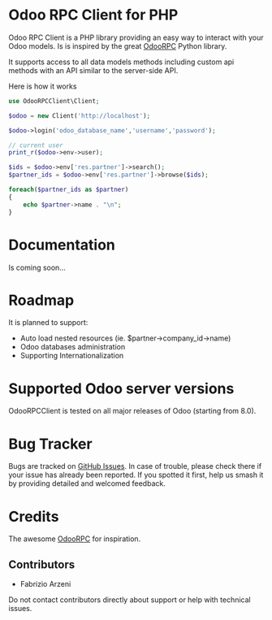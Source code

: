 # Odoo RPC Client for PHP

Odoo RPC Client is a PHP library providing an easy way to interact with your Odoo models. Is is inspired by the great [OdooRPC](https://github.com/OCA/odoorpc) Python library.

It supports access to all data models methods including custom api methods with an API similar to the server-side API.

Here is how it works

```php
use OdooRPCClient\Client;

$odoo = new Client('http://localhost');

$odoo->login('odoo_database_name','username','password');

// current user
print_r($odoo->env->user);

$ids = $odoo->env['res.partner']->search();
$partner_ids = $odoo->env['res.partner']->browse($ids);

foreach($partner_ids as $partner)
{
    echo $partner->name . "\n";
}


```

# Documentation

Is coming soon...

# Roadmap 

It is planned to support:

- Auto load nested resources (ie. $partner->company_id->name)
- Odoo databases administration
- Supporting Internationalization

# Supported Odoo server versions

OdooRPCClient is tested on all major releases of Odoo (starting from 8.0).

# Bug Tracker

Bugs are tracked on [GitHub Issues](https://github.com/metadonors/odoo-rpc-client/issues). In case of trouble, please check there if your issue has already been reported. If you spotted it first, help us smash it by providing detailed and welcomed feedback.

# Credits

The awesome [OdooRPC](https://github.com/OCA/odoorpc) for inspiration.

## Contributors

- Fabrizio Arzeni 

Do not contact contributors directly about support or help with technical issues.



